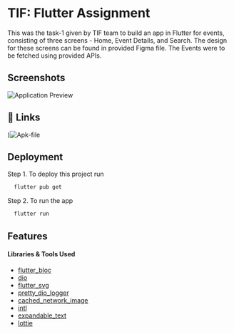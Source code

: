 
# TIF: Flutter Assignment

This was the task-1 given by TIF team to build an app in Flutter for events, consisting of three screens - Home, Event Details, and Search. The design for these screens can be found in provided Figma file. The Events were to be fetched using provided APIs.



## Screenshots
![Application Preview](https://github.com/chai1-0ya/flutter_assignment/assets/88584782/0a883ea6-51af-4c3b-9dfa-95bafe6e5817)


## 🔗 Links
)![Apk-file](https://github.com/chai1-0ya/flutter_assignment/assets/88584782/2c83e220-b09d-409a-85b3-3ec0dfeaf027)



## Deployment

Step 1. To deploy this project run

```bash
  flutter pub get
```
Step 2. To run the app

```bash
  flutter run
```


## Features

#### Libraries & Tools Used

- [flutter_bloc](https://pub.dev/packages/flutter_bloc)
- [dio](https://pub.dev/packages/dio)
- [flutter_svg](https://pub.dev/packages/flutter_svg)
- [pretty_dio_logger](https://pub.dev/packages/pretty_dio_logger)
- [cached_network_image](https://pub.dev/packages/cached_network_image)
- [intl](https://pub.dev/packages/intl)
- [expandable_text](https://pub.dev/packages/expandable_text)
- [lottie](https://pub.dev/packages/lottie)

